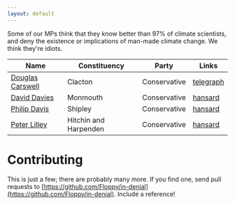 ```yaml
---
layout: default
---
```


Some of our MPs think that they know better than 97% of climate scientists, and deny the existence or implications of man-made climate change. We think they're idiots.

| Name | Constituency | Party | Links |
| ---- | ------------ | ----- | ----- |
| [Douglas Carswell](http://www.theyworkforyou.com/mp/11621/douglas_carswell/clacton) | Clacton | Conservative | [telegraph](http://blogs.telegraph.co.uk/news/douglascarswellmp/100236055/wind-farms-and-renewable-energy-a-modern-version-of-a-medieval-scam/) |
| [David Davies](http://www.theyworkforyou.com/mp/?m=40407) | Monmouth | Conservative | [hansard](http://www.theyworkforyou.com/whall/?gid=2013-09-10a.236.5) |
| [Philip Davis](http://www.theyworkforyou.com/mp/?m=40531) | Shipley | Conservative | [hansard](http://www.theyworkforyou.com/whall/?gid=2013-09-10a.236.2) |
| [Peter Lilley](http://www.theyworkforyou.com/mp/?m=40318)| Hitchin and Harpenden | Conservative | [hansard](http://www.theyworkforyou.com/whall/?gid=2013-09-10a.246.1) |

# Contributing

This is just a few; there are probably many more. If you find one, send pull requests to [https://github.com/Floppy/in-denial](https://github.com/Floppy/in-denial). Include a reference!